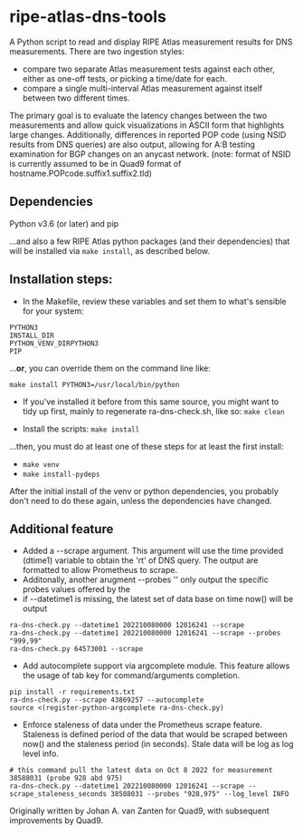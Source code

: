 # ripe-atlas-dns-tools

A Python script to read and display RIPE Atlas measurement results for 
DNS measurements. There are two ingestion styles:

 - compare two separate Atlas measurement tests against each other, either
   as one-off tests, or picking a time/date for each.
 - compare a single multi-interval Atlas measurement against itself
   between two different times.

The primary goal is to evaluate the latency changes between the two 
measurements and allow quick visualizations in ASCII form that highlights
large changes.  Additionally, differences in reported POP code (using NSID
results from DNS queries) are also output, allowing for A:B testing
examination for BGP changes on an anycast network. (note: format of NSID 
is currently assumed to be in Quad9 format of hostname.POPcode.suffix1.suffix2.tld)


## Dependencies

Python v3.6 (or later) and pip

...and also a few RIPE Atlas python packages (and their dependencies) that
will be installed via ```make install```, as described below.

## Installation steps:

* In the Makefile, review these variables and set them to what's
   sensible for your system:

```
PYTHON3
INSTALL_DIR
PYTHON_VENV_DIRPYTHON3
PIP
```

...**or**, you can override them on the command line like:

 ```make install PYTHON3=/usr/local/bin/python```

* If you've installed it before from this same source, you might want to
tidy up first,  mainly to regenerate ra-dns-check.sh, like so:
 ```make clean```

* Install the scripts:
 ```make install```

...then, you must do at least one of these steps for at least the first install:

* ```make venv```
* ```make install-pydeps```


After the initial install of the venv or python dependencies, you probably
don't need to do these again, unless the dependencies have changed.

## Additional feature

 * Added a --scrape argument. This argument will use the time provided (dtime1) variable to obtain the
  'rt' of DNS query. The output are formatted to allow Prometheus to scrape.
 * Additonally, another arugment --probes '<list of probes>' only output the specific probes values offered
  by the <list of probes>
 * if --datetime1 is missing, the latest set of data base on time now() will be output
```
ra-dns-check.py --datetime1 202210080000 12016241 --scrape
ra-dns-check.py --datetime1 202210080000 12016241 --scrape --probes "999,99" 
ra-dns-check.py 64573001 --scrape
```
 * Add autocomplete support via argcomplete module. This feature allows the usage of tab key for command/arguments completion.
```
pip install -r requirements.txt 
ra-dns-check.py --scrape 43869257 --autocomplete 
source <(register-python-argcomplete ra-dns-check.py)
```
* Enforce staleness of data under the Prometheus scrape feature. Staleness is defined period of the data that would be scraped between now() and the staleness period (in seconds). Stale data will be log as log level info.
```
# this command pull the latest data on Oct 8 2022 for measurement 38588031 (probe 928 abd 975)
ra-dns-check.py --datetime1 202210080000 12016241 --scrape --scrape_staleness_seconds 38588031 --probes "928,975" --log_level INFO
```

Originally written by Johan A. van Zanten for Quad9, with subsequent improvements by Quad9.
